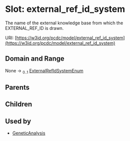 
# Slot: external_ref_id_system


The name of the external knowledge base from which the EXTERNAL_REF_ID is drawn.

URI: [https://w3id.org/pcdc/model/external_ref_id_system](https://w3id.org/pcdc/model/external_ref_id_system)


## Domain and Range

None &#8594;  <sub>0..1</sub> [ExternalRefIdSystemEnum](ExternalRefIdSystemEnum.md)

## Parents


## Children


## Used by

 * [GeneticAnalysis](GeneticAnalysis.md)
